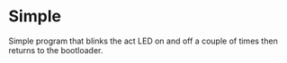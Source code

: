 # Simple

Simple program that blinks the act LED on and off a couple of times
then returns to the bootloader.
